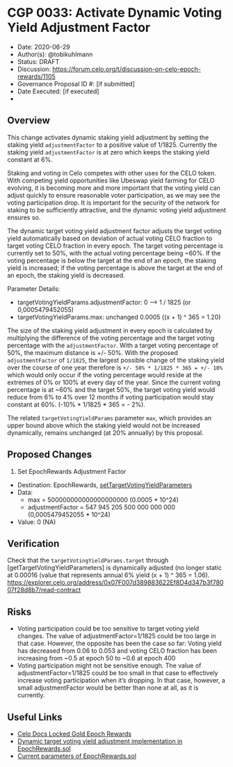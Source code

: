 # CGP 0033: Activate Dynamic Voting Yield Adjustment Factor

- Date: 2020-06-29
- Author(s): @tobikuhlmann
- Status: DRAFT
- Discussion: https://forum.celo.org/t/discussion-on-celo-epoch-rewards/1105
- Governance Proposal ID #: [if submitted]
- Date Executed: [if executed]
- 

## Overview

This change activates dynamic staking yield adjustment by setting the staking yield `adjustmentFactor` to a positive value of 1/1825. Currently the staking yield `adjustmentFactor` is at zero which keeps the staking yield constant at 6%. 

Staking and voting in Celo competes with other uses for the CELO token. With competing yield opportunities like Ubeswap yield farming for CELO evolving, it is becoming more and more important that the voting yield can adjust quickly to ensure reasonable voter participation, as we may see the voting participation drop. It is important for the security of the network for staking to be sufficiently attractive, and the dynamic voting yield adjustment ensures so. 

The dynamic target voting yield adjustment factor adjusts the target voting yield automatically based on deviation of actual voting CELO fraction to target voting CELO fraction in every epoch. The target voting percentage is currently set to 50%, with the actual voting percentage being ~60%. If the voting percentage is below the target at the end of an epoch, the staking yield is increased; if the voting percentage is above the target at the end of an epoch, the staking yield is decreased.

Parameter Details:

- targetVotingYieldParams.adjustmentFactor: 0 --> 1 / 1825  (or 0,0005479452055)
- targetVotingYieldParams.max: unchanged 0.0005 ((x + 1) ^ 365 = 1.20)

The size of the staking yield adjustment in every epoch is calculated by multiplying the difference of the voting percentage and the target voting percentage with the `adjustmentFactor`. With a target voting percentage of 50%, the maximum distance is +/- 50%. With the proposed `adjustmentFactor` of `1/1825`, the largest possible change of the staking yield over the course of one year therefore is `+/- 50% * 1/1825 * 365 = +/- 10%` which would only occur if the voting percentage would reside at the extremes of 0% or 100% at every day of the year. Since the current voting percentage is at ~60% and the target 50%, the target voting yield would reduce from 6% to 4% over 12 months if voting participation would stay constant at 60%. (-10% * 1/1825 * 365 = - 2%).

The related `targetVotingYieldParams` parameter `max`, which provides an upper bound above which the staking yield would not be increased dynamically, remains unchanged (at 20% annually) by this proposal.


## Proposed Changes

1. Set EpochRewards Adjustment Factor
  - Destination: EpochRewards, [setTargetVotingYieldParameters](https://github.com/celo-org/celo-monorepo/blob/master/packages/protocol/contracts/governance/EpochRewards.sol#L129)
  - Data: 
    - max = 500000000000000000000 (0.0005 * 10^24)
    - adjustmentFactor = 547 945 205 500 000 000 000 (0,0005479452055 * 10^24)
  - Value: 0 (NA)


## Verification

Check that the `targetVotingYieldParams.target` through [getTargetVotingYieldParameters] is dynamically adjusted (no longer static at 0.00016 (value that represents annual 6% yield (x + 1) ^ 365 = 1.06).
https://explorer.celo.org/address/0x07F007d389883622Ef8D4d347b3f78007f28d8b7/read-contract


## Risks
- Voting participation could be too sensitive to target voting yield changes. The value of adjustmentFactor=1/1825 could be too large in that case. However, the opposite has been the case so far: Voting yield has decreased from 0.06 to 0.053 and voting CELO fraction has been increasing from ~0.5 at epoch 50 to ~0.6 at epoch 400
- Voting participation might not be sensitive enough. The value of adjustmentFactor=1/1825 could be too small in that case to effectively increase voting participation when it’s dropping. In that case, however, a small adjustmentFactor would be better than none at all, as it is currently.


## Useful Links
* [Celo Docs Locked Gold Epoch Rewards](https://docs.celo.org/celo-codebase/protocol/proof-of-stake/epoch-rewards/locked-gold-rewards)
* [Dynamic target voting yield adjustment implementation in EpochRewards.sol](https://github.com/celo-org/celo-monorepo/blob/master/packages/protocol/contracts/governance/EpochRewards.sol#L448)
* [Current parameters of EpochRewards.sol](https://explorer.celo.org/address/0x07F007d389883622Ef8D4d347b3f78007f28d8b7/read-contract)




